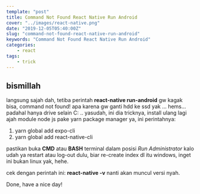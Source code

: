 ```yaml
---
template: "post"
title: Command Not Found React Native Run Android
cover: "../images/react-native.png"
date: "2019-12-05T05:40:00Z"
slug: "command-not-found-react-native-run-android"
keywords: "Command Not Found React Native Run Android"
categories: 
    - react
tags:
    - trick
---
```


## bismillah

langsung sajah dah, tetiba perintah **react-native run-android** gw kagak bisa, command not found! apa karena gw ganti hdd ke ssd yak ... hems... padahal hanya drive selain C: .. yasudah, ini dia tricknya, install ulang lagi ajah module node js pake yarn package manager ya, ini perintahnya:

1. yarn global add expo-cli
2. yarn global add react-native-cli

pastikan buka **CMD** atau **BASH** terminal dalam posisi *Run Administrator* kalo udah ya restart atau log-out dulu, biar re-create index dl itu windows, inget ini bukan linux yak, hehe.

cek dengan perintah ini: **react-native -v** nanti akan muncul versi nyah.

Done, have a nice day!